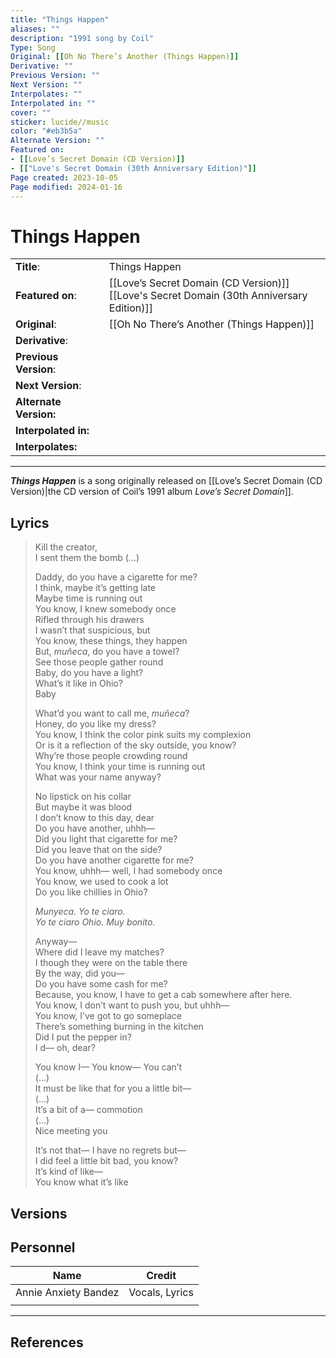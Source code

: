 ```yaml
---
title: "Things Happen"
aliases: ""
description: "1991 song by Coil"
Type: Song
Original: [[Oh No There’s Another (Things Happen)]]
Derivative: ""
Previous Version: ""
Next Version: ""
Interpolates: ""
Interpolated in: ""
cover: ""
sticker: lucide//music
color: "#eb3b5a"
Alternate Version: ""
Featured on:
- [[Love’s Secret Domain (CD Version)]]
- [["Love's Secret Domain (30th Anniversary Edition)"]]
Page created: 2023-10-05
Page modified: 2024-01-16
---
```


# Things Happen

|  |  |
| --- | --- |
| __Title__: | Things Happen |
| __Featured on__: | [[Love’s Secret Domain (CD Version)]]<br>[[Love's Secret Domain (30th Anniversary Edition)]] |
| __Original__: | [[Oh No There’s Another (Things Happen)]] |
| __Derivative__: |  |
| __Previous Version__: |  |
| __Next Version__: |  |
| __Alternate Version:__ |  |
| __Interpolated in:__ |  |
| __Interpolates:__ |  |

---

*__Things Happen__* is a song originally released on [[Love’s Secret Domain (CD Version)|the CD version of Coil’s 1991 album *Love’s Secret Domain*]].

## Lyrics

> Kill the creator,  
> I sent them the bomb (…)
>
> Daddy, do you have a cigarette for me?  
> I think, maybe it’s getting late  
> Maybe time is running out  
> You know, I knew somebody once  
> Rifled through his drawers  
> I wasn’t that suspicious, but  
> You know, these things, they happen  
> But, *muñeca*, do you have a towel?  
> See those people gather round  
> Baby, do you have a light?  
> What’s it like in Ohio?  
> Baby
>
> What’d you want to call me, *muñeca*?  
> Honey, do you like my dress?  
> You know, I think the color pink suits my complexion  
> Or is it a reflection of the sky outside, you know?  
> Why’re those people crowding round  
> You know, I think your time is running out  
> What was your name anyway?
>
> No lipstick on his collar  
> But maybe it was blood  
> I don’t know to this day, dear  
> Do you have another, uhhh—  
> Did you light that cigarette for me?  
> Did you leave that on the side?  
> Do you have another cigarette for me?  
> You know, uhhh— well, I had somebody once  
> You know, we used to cook a lot  
> Do you like chillies in Ohio?
>
> *Munyeca. Yo te ciaro.  
> Yo te ciaro Ohio. Muy bonito.*
>
> Anyway—  
> Where did I leave my matches?  
> I though they were on the table there  
> By the way, did you—  
> Do you have some cash for me?  
> Because, you know, I have to get a cab somewhere after here.  
> You know, I don’t want to push you, but uhhh—  
> You know, I’ve got to go someplace  
> There’s something burning in the kitchen  
> Did I put the pepper in?  
> I d— oh, dear?
>
> You know I— You know— You can’t  
> (…)  
> It must be like that for you a little bit—  
> (…)  
> It’s a bit of a— commotion  
> (…)  
> Nice meeting you
>
> It’s not that— I have no regrets but—  
> I did feel a little bit bad, you know?  
> It’s kind of like—  
> You know what it’s like

## Versions

## Personnel

|Name|Credit|
|---|---|
| Annie Anxiety Bandez | Vocals, Lyrics |
|||

---

## References
